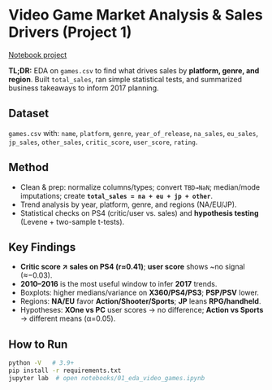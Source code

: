 # Video Game Market Analysis & Sales Drivers (Project 1)

[Notebook project](./c9422a73-b3ae-49fc-a64f-3d6d61cab188.ipynb)

**TL;DR:** EDA on `games.csv` to find what drives sales by **platform, genre, and region**. Built `total_sales`, ran simple statistical tests, and summarized business takeaways to inform 2017 planning.

## Dataset
`games.csv` with: `name`, `platform`, `genre`, `year_of_release`, `na_sales`, `eu_sales`, `jp_sales`, `other_sales`, `critic_score`, `user_score`, `rating`.

## Method
- Clean & prep: normalize columns/types; convert `TBD→NaN`; median/mode imputations; create **`total_sales = na + eu + jp + other`**.
- Trend analysis by year, platform, genre, and regions (NA/EU/JP).
- Statistical checks on PS4 (critic/user vs. sales) and **hypothesis testing** (Levene + two-sample t-tests).

## Key Findings
- **Critic score ↗ sales on PS4 (r≈0.41)**; **user score** shows ~no signal (≈−0.03).
- **2010–2016** is the most useful window to infer **2017** trends.
- Boxplots: higher medians/variance on **X360/PS4/PS3**; **PSP/PSV** lower.
- Regions: **NA/EU** favor **Action/Shooter/Sports**; **JP** leans **RPG/handheld**.
- Hypotheses: **XOne vs PC** user scores → no difference; **Action vs Sports** → different means (α=0.05).

## How to Run
```bash
python -V   # 3.9+
pip install -r requirements.txt
jupyter lab  # open notebooks/01_eda_video_games.ipynb






